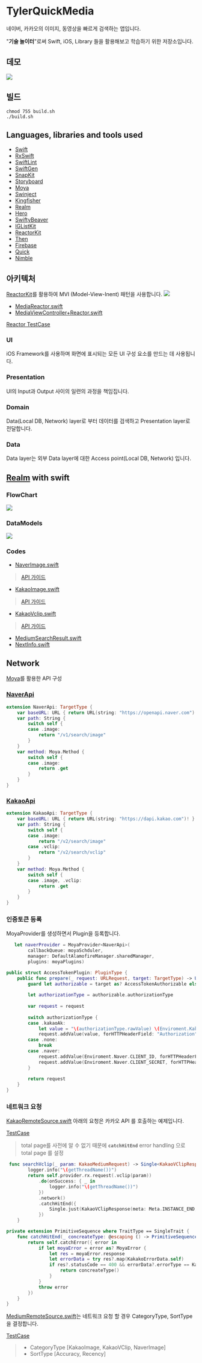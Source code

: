 # TylerQuickMedia


네이버, 카카오의 이미지, 동영상을 빠르게 검색하는 앱입니다.

"**기술 놀이터**"로써 Swift, iOS, Library 들을 활용해보고 학습하기 위한 저장소입니다.

## 데모
![](document/demo.png)
## 빌드
```shell
chmod 755 build.sh
./build.sh
```
## Languages, libraries and tools used

* [Swift](https://developer.apple.com/kr/swift/)
* [RxSwift](https://github.com/ReactiveX/RxSwift)
* [SwiftLint](https://github.com/realm/SwiftLint)
* [SwiftGen](https://github.com/SwiftGen/SwiftGen)
* [SnapKit](https://github.com/SnapKit/SnapKit)
* [Storyboard](https://developer.apple.com/library/archive/documentation/UserExperience/Conceptual/AutolayoutPG/index.html)
* [Moya](https://github.com/Moya/Moya)
* [Swinject](https://github.com/Swinject/Swinject)
* [Kingfisher](https://github.com/onevcat/Kingfisher)
* [Realm](https://realm.io/kr/docs/swift/latest/)
* [Hero](https://github.com/HeroTransitions/Hero)
* [SwiftyBeaver](https://github.com/SwiftyBeaver/SwiftyBeaver)
* [IGListKit](https://github.com/Instagram/IGListKit)
* [ReactorKit](https://github.com/ReactorKit/ReactorKit)
* [Then](https://github.com/devxoul/Then)
* [Firebase](https://firebase.google.com/docs/ios/setup?hl=ko)
* [Quick](https://github.com/Quick/Quick)
* [Nimble](https://github.com/Quick/Nimble)

## 아키텍처 
[ReactorKit](https://github.com/ReactorKit/ReactorKit)를 활용하여 MVI (Model-View-Inent) 패턴을 사용합니다.
![](document/architecture.png)
* [MediaReactor.swift](TylerQuickMedia/UI/Media/MediaReactor.swift) 
* [MediaViewController+Reactor.swift](TylerQuickMedia/UI/Media/MediaViewController+Reactor.swift)

[Reactor TestCase](TylerQuickMediaTests/MediaReactorTest.swift)

### UI
iOS Framework를 사용하며 화면에 표시되는 모든 UI 구성 요소를 만드는 데 사용됩니다.
### Presentation
UI의 Input과 Output 사이의 일련의 과정을 책임집니다.
### Domain
Data(Local DB, Network) layer로 부터 데이터를 검색하고 Presentation layer로 전달합니다.
### Data
Data layer는 외부 Data layer에 대한 Access point(Local DB, Network) 입니다.

## [Realm](https://realm.io/kr/docs/swift/latest/) with swift
### FlowChart 
![](document/flow-chart.png)
### DataModels
![](document/media.png)

### Codes
* [NaverImage.swift](TylerQuickMedia/Model/Persistence/NaverImage.swift) 
> [API 가이드](https://developers.naver.com/docs/search/image/)
* [KakaoImage.swift](TylerQuickMedia/Model/Persistence/KakaoImage.swift)
> [API 가이드](https://developers.kakao.com/docs/restapi/search#이미지-검색)
* [KakaoVclip.swift](TylerQuickMedia/Model/Persistence/KakaoVclip.swift) 
> [API 가이드](https://developers.kakao.com/docs/restapi/search#동영상-검색)

* [MediumSearchResult.swift](TylerQuickMedia/Model/Persistence/MediumSearchResult.swift)
* [NextInfo.swift](TylerQuickMedia/Model/Persistence/NextInfo.swift)

## Network
[Moya](https://github.com/Moya/Moya)를 활용한 API 구성
### [NaverApi](TylerQuickMedia/Network/Api/NaverApi.swift)
```swift
extension NaverApi: TargetType {
    var baseURL: URL { return URL(string: "https://openapi.naver.com")! }
    var path: String {
        switch self {
        case .image:
            return "/v1/search/image"
        }
    }
    var method: Moya.Method {
        switch self {
        case .image:
            return .get
        }
    }
}
```
### [KakaoApi](TylerQuickMedia/Network/Api/KakaoApi.swift)
```swift
extension KakaoApi: TargetType {
    var baseURL: URL { return URL(string: "https://dapi.kakao.com")! }
    var path: String {
        switch self {
        case .image:
            return "/v2/search/image"
        case .vclip:
            return "/v2/search/vclip"
        }
    }
    var method: Moya.Method {
        switch self {
        case .image, .vclip:
            return .get
        }
    }
}

```
### 인증토큰 등록
MoyaProvider를 생성하면서 Plugin을 등록합니다.
```swift
   let naverProvider = MoyaProvider<NaverApi>(
        callbackQueue: moyaSchduler,
        manager: DefaultAlamofireManager.sharedManager,
        plugins: moyaPlugins)
```
```swift
public struct AccessTokenPlugin: PluginType {
    public func prepare(_ request: URLRequest, target: TargetType) -> URLRequest {
        guard let authorizable = target as? AccessTokenAuthorizable else { return request }
        
        let authorizationType = authorizable.authorizationType
        
        var request = request
        
        switch authorizationType {
        case .kakaoAk:
            let value = "\(authorizationType.rawValue) \(Enviroment.Kakao.API_KEY)"
            request.addValue(value, forHTTPHeaderField: "Authorization")
        case .none:
            break
        case .naver:
            request.addValue(Enviroment.Naver.CLIENT_ID, forHTTPHeaderField: "X-Naver-Client-Id")
            request.addValue(Enviroment.Naver.CLIENT_SECRET, forHTTPHeaderField: "X-Naver-Client-Secret")
        }
        
        return request
    }
}
```
### 네트워크 요청
[KakaoRemoteSource.swift](TylerQuickMedia/Service/KakaoRemoteSource.swift) 아래의 요청은 카카오 API 를 호출하는 예제입니다.

[TestCase](TylerQuickMediaTests/KakaoRemoteSourceTest.swift)
> total page를 사전에 알 수 없기 때문에 **`catchHitEnd`** error handling 으로 total page 를 설정
```swift
 func searchVclip(_ param: KakaoMediumRequest) -> Single<KakaoVClipResponse> {
        logger.info("\(getThreadName())")
        return self.provider.rx.request(.vclip(param))
            .do(onSuccess: { _ in
                logger.info("\(getThreadName())")
            })
            .network()
            .catchHitEnd({
                Single.just(KakaoVClipResponse(meta: Meta.INSTANCE_END, documents: []))
            })
    }
```
```swift
private extension PrimitiveSequence where TraitType == SingleTrait {
    func catchHitEnd(_ concreateType: @escaping () -> PrimitiveSequence<SingleTrait, Element>) -> PrimitiveSequence<SingleTrait, Element> {
        return self.catchError({ error in
            if let moyaError = error as? MoyaError {
                let res = moyaError.response
                let errorData = try res?.map(KakakoErrorData.self)
                if res?.statusCode == 400 && errorData?.errorType == KakaoErrors.hitEnd.rawValue {
                    return concreateType()
                }
            }
            throw error
        })
    }
}

```
[MediumRemoteSource.swift](TylerQuickMedia/Service/MediumRemoteSource.swift)는 네트워크 요청 할 경우 CategoryType, SortType을 결정합니다.

[TestCase](TylerQuickMediaTests/MediumRemoteSourceTest.swift)
> * CategoryType [KakaoImage, KakaoVClip, NaverImage]
> * SortType [Accuracy, Recency]
